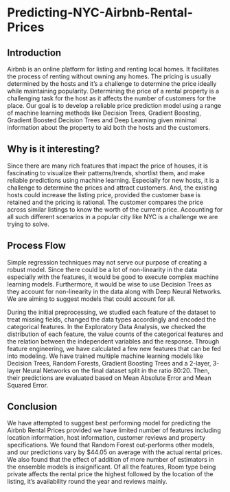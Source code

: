 # Predicting-NYC-Airbnb-Rental-Prices
## Introduction
Airbnb is an online platform for listing and renting local homes. It facilitates the process of renting without owning any homes. The pricing is usually determined by the hosts and it’s a challenge to determine the price ideally while maintaining popularity. Determining the price of a rental property is a challenging task for the host as it affects the number of customers for the place. Our goal is to develop a reliable price prediction model using a range of machine learning methods like Decision Trees, Gradient Boosting, Gradient Boosted Decision Trees and Deep Learning given minimal information about the property to aid both the hosts and the customers.

## Why is it interesting?
Since there are many rich features that impact the price of houses, it is fascinating to visualize their patterns/trends, shortlist them, and make reliable predictions using machine learning. Especially for new hosts, it is a challenge to determine the prices and attract customers. And, the existing hosts could increase the listing price, provided the customer base is retained and the pricing is rational. The customer compares the price across similar listings to know the worth of the current price. Accounting for all such different scenarios in a popular city like NYC is a challenge we are trying to solve.

## Process Flow
Simple regression techniques may not serve our purpose of creating a robust model. Since there could be a lot of non-linearity in the data especially with the features, it would be good to execute complex machine learning models. Furthermore, it would be wise to use Decision Trees as they account for non-linearity in the data along with Deep Neural Networks. We are aiming to suggest models that could account for all. 

During the initial preprocessing, we studied each feature of the dataset to treat missing fields, changed the data types accordingly and encoded the categorical features. In the Exploratory Data Analysis, we checked the distribution of each feature, the value counts of the categorical features and the relation between the independent variables and the response. Through feature engineering, we have calculated a few new features that can be fed into modeling. We have trained multiple machine learning models like Decision Trees, Random Forests, Gradient Boosting Trees and a 2-layer, 3-layer Neural Networks on the final dataset split in the ratio 80:20. Then, their predictions are evaluated based on Mean Absolute Error and Mean Squared Error.

## Conclusion
We have attempted to suggest best performing model for predicting the Airbnb Rental Prices provided we have limited number of features including location information, host information, customer reviews and property specifications. We found that Random Forest out-performs other models, and our predictions vary by $44.05 on average with the actual rental prices. We also found that the effect of addition of more number of estimators in the ensemble models is insignificant. Of all the features, Room type being private affects the rental price the highest followed by the location of the listing, it’s availability round the year and reviews mainly.

